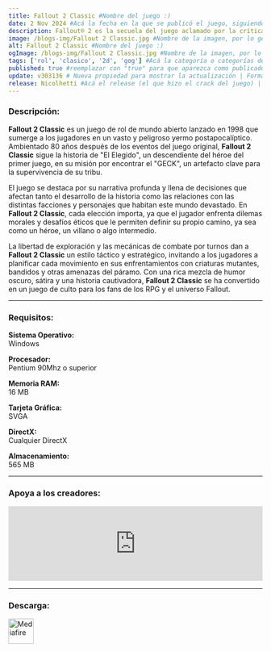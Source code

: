 ```yaml
---
title: Fallout 2 Classic #Nombre del juego :)
date: 2 Nov 2024 #Acá la fecha en la que se publicó el juego, siguiendo este formato: Dia "30", Mes "Oct", Año "2024" = como debe quedar: 30 Oct 2024
description: Fallout® 2 es la secuela del juego aclamado por la crítica que sacó a los RPGs de las mazmorras y los llevó a un retro-futuro dinámico y apocalíptico. Han pasado 80 años desde que tus antecesores cruzaron los páramos. #Acá una mini descripción del juego
image: /blogs-img/Fallout 2 Classic.jpg #Nombre de la imagen, por lo general es exactamente el mismo nombre que el juego excluyendo lo ":" (Dos puntos)
alt: Fallout 2 Classic #Nombre del juego :)
ogImage: /blogs-img/Fallout 2 Classic.jpg #Nombre de la imagen, por lo general es exactamente el mismo nombre que el juego excluyendo lo ":" (Dos puntos)
tags: ['rol', 'clasico', '2d', 'gog'] #Acá la categoría o categorías del juego, si es más de una se coloca en este formato: ['categoría1', 'categoría2']
published: true #reemplazar con "true" para que aparezca como publicado
update: v303136 # Nueva propiedad para mostrar la actualización | Formato: v1.0.0
release: Nicolhetti #Acá el release (el que hizo el crack del juego) | Formato: Nicolhetti
---
```


<!--En VSCode seleccionando una palabra, por ejemplo: "Fallout 2 Classic" y apretando Ctrl+F2 se seleccionan todas las palabras iguales-->

### Descripción:
**Fallout 2 Classic** es un juego de rol de mundo abierto lanzado en 1998 que sumerge a los jugadores en un vasto y peligroso yermo postapocalíptico. Ambientado 80 años después de los eventos del juego original, **Fallout 2 Classic** sigue la historia de "El Elegido", un descendiente del héroe del primer juego, en su misión por encontrar el "GECK", un artefacto clave para la supervivencia de su tribu.

El juego se destaca por su narrativa profunda y llena de decisiones que afectan tanto el desarrollo de la historia como las relaciones con las distintas facciones y personajes que habitan este mundo devastado. En **Fallout 2 Classic**, cada elección importa, ya que el jugador enfrenta dilemas morales y desafíos éticos que le permiten definir su propio camino, ya sea como un héroe, un villano o algo intermedio.

La libertad de exploración y las mecánicas de combate por turnos dan a **Fallout 2 Classic** un estilo táctico y estratégico, invitando a los jugadores a planificar cada movimiento en sus enfrentamientos con criaturas mutantes, bandidos y otras amenazas del páramo. Con una rica mezcla de humor oscuro, sátira y una historia cautivadora, **Fallout 2 Classic** se ha convertido en un juego de culto para los fans de los RPG y el universo Fallout.

<!--Prompt para Chat-GPT: Hazme una descripción para el juego "Fallout 2 Classic" y cada que menciones "Fallout 2 Classic" ponlo en negrita -->

---

### Requisitos:
**Sistema Operativo:**  
Windows

**Procesador:**  
Pentium 90Mhz o superior

**Memoria RAM:**  
16 MB

**Tarjeta Gráfica:**  
SVGA

**DirectX:**  
Cualquier DirectX

**Almacenamiento:**  
565 MB

<!--Si falta o sobra un requisito se quita o se agrega manteniendo el mismo formato-->

---

### Apoya a los creadores:
<iframe src="https://store.steampowered.com/widget/38410/" frameborder="0" style="background-color: transparent; width: 100% !important; aspect-ratio: 646 / 190;"></iframe>

<!--Reemplazar los numeros (AppID) del juego (en este caso 2668510) por el numero (AppID) correspondiente con el juego a publicar-->
<!--El AppID se encuentra en la URL del Juego en Steam-->

---

### Descarga:

[<img src="https://gist.github.com/cxmeel/0dbc95191f239b631c3874f4ccf114e2/raw/download.svg" alt="Mediafire" height="50" />](https://www.mediafire.com/file/u7xk5x2ja39klwt/Fallout_2.zip/files)

<!-- # se debe reemplazar por el link de descarga-->

<!--NOMBRE-DEL-SERVICIO se debe reemplazar por el servicio donde está subido el juego-->